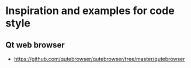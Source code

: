 # Inspiration and examples for code style

## Qt web browser
- https://github.com/qutebrowser/qutebrowser/tree/master/qutebrowser